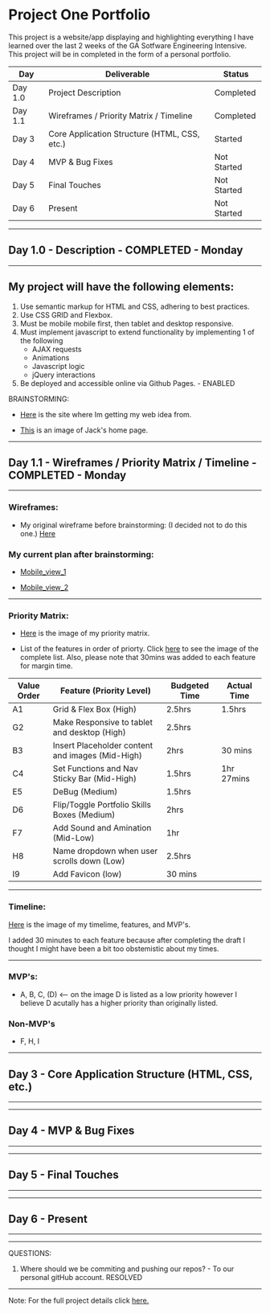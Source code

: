 # Project One Portfolio

This project is a website/app displaying and highlighting everything I have learned over the last 2 weeks of the GA Sotfware Engineering Intensive. This project will be in completed in the form of a personal portfolio. 

|Day|Deliverable|Status|
|----|-----------|-------------|
|Day 1.0|Project Description|Completed|
|Day 1.1|Wireframes / Priority Matrix / Timeline|Completed|
|Day 3|Core Application Structure (HTML, CSS, etc.)|Started|
|Day 4|MVP & Bug Fixes|Not Started|
|Day 5|Final Touches	|Not Started|
|Day 6|Present	|Not Started|

---

## Day 1.0 - Description - COMPLETED - Monday
---



## My project will have the following elements:

1. Use semantic markup for HTML and CSS, adhering to best practices.
2. Use CSS GRID and Flexbox.
3. Must be mobile mobile first, then tablet and desktop responsive.
3. Must implement javascript to extend functionality by implementing 1 of the following
    * AJAX requests
    * Animations
    * Javascript logic
    * jQuery interactions
4. Be deployed and accessible online via Github Pages.  - ENABLED


BRAINSTORMING: 

* [Here](https://jacekjeznach.com/) is the site where Im getting my web idea from.

* [This](https://drive.google.com/file/d/11H2GhdcVW6xZewoDFETJcHaDxRAGcSo6/view?usp=sharing) is an image of Jack's home page. 
 


***
## Day 1.1 - Wireframes / Priority Matrix / Timeline - COMPLETED - Monday
---
### Wireframes: 

* My original wireframe before brainstorming: (I decided not to do this one.) 
[Here](https://drive.google.com/file/d/1O5VuscEf8ohC1nn2TTTToeInjdK7XL0C/view?usp=sharing) 


### My current plan after brainstorming: 

* [Mobile_view_1](https://drive.google.com/file/d/1gawaJhlTL6HV7GHg71PZZZCZBxX7RVId/view?usp=sharing)

* [Mobile_view_2](https://drive.google.com/file/d/1dT9eHZqvtilqKHiCWJfj8Qfizplc0jCn/view?usp=sharing)

---
### Priority Matrix:  

* [Here](https://drive.google.com/file/d/1-LQSWi3kTGQ_0vWbW7Oq1Su6ivWh8Q5K/view?usp=sharing) is the image of my priority matrix. 

* List of the features in order of priorty. Click [here](https://drive.google.com/file/d/1HdZhLCT-eNyy1lYta30LOH8sUy2qMweN/view?usp=sharing) to see the image of the complete list. Also, please note that 30mins was added to each feature for margin time.  

Value Order | Feature (Priority Level)        | Budgeted Time | Actual Time
|-----------|----------------|---------------|------------|
A1          |Grid & Flex Box (High) | 2.5hrs | 1.5hrs
G2| Make Responsive to tablet and desktop (High)| 2.5hrs 
B3 | Insert Placeholder content and images (Mid-High) | 2hrs | 30 mins 
C4| Set Functions and Nav Sticky Bar (Mid-High) |1.5hrs | 1hr 27mins
E5 | DeBug (Medium) | 1.5hrs 
D6|Flip/Toggle Portfolio Skills Boxes (Medium) | 2hrs
F7 |Add Sound and Amination (Mid-Low) |1hr 
H8|Name dropdown when user scrolls down (Low)|2.5hrs
I9 |Add Favicon (low) | 30 mins  



---
### Timeline: 

[Here](https://drive.google.com/file/d/1O5VuscEf8ohC1nn2TTTToeInjdK7XL0C/view?usp=sharing) is the image of my timelime, features, and MVP's. 

I added 30 minutes to each feature because after completing the draft I thought I might have been a bit too obstemistic about my times. 

---
### MVP's:  

* A, B, C, (D) <-- on the image D is listed as a low priority however I believe D acutally has a higher priority than originally listed. 

### Non-MVP's
* F, H, I 

--- 
## Day 3 - Core Application Structure (HTML, CSS, etc.)  
---
---
## Day 4 - MVP & Bug Fixes
---
---
## Day 5 - Final Touches 
---
---
## Day 6 - Present
---	 


---
QUESTIONS: 
1) Where should we be commiting and pushing our repos? - To our personal gitHub account. RESOLVED


---
Note: For the full project details click [here.](https://git.generalassemb.ly/limabean/project-1-portfolio)
